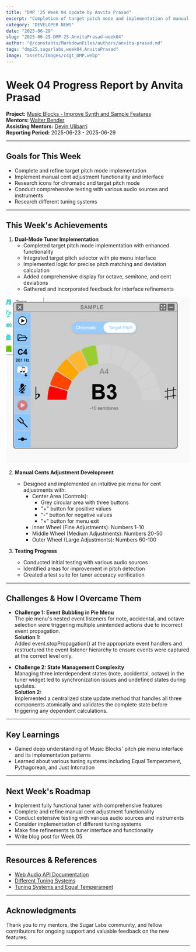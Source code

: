 ```yaml
---
title: "DMP '25 Week 04 Update by Anvita Prasad"
excerpt: "Completion of target pitch mode and implementation of manual cent adjustments pie menu"
category: "DEVELOPER NEWS"
date: "2025-06-29"
slug: "2025-06-29-DMP-25-AnvitaPrasad-week04"
author: "@/constants/MarkdownFiles/authors/anvita-prasad.md"
tags: "dmp25,sugarlabs,week04,AnvitaPrasad"
image: "assets/Images/c4gt_DMP.webp"
---
```


<!-- markdownlint-disable -->

# Week 04 Progress Report by Anvita Prasad

**Project:** [Music Blocks - Improve Synth and Sample Features](https://github.com/sugarlabs/musicblocks/issues/4539)  
**Mentors:** [Walter Bender](https://github.com/walterbender)  
**Assisting Mentors:** [Devin Ulibarri](https://github.com/pikurasa)  
**Reporting Period:** 2025-06-23 - 2025-06-29  

---

## Goals for This Week
- Complete and refine target pitch mode implementation
- Implement manual cent adjustment functionality and interface
- Research icons for chromatic and target pitch mode
- Conduct comprehensive testing with various audio sources and instruments
- Research different tuning systems

---

## This Week's Achievements

1. **Dual-Mode Tuner Implementation**
   - Completed target pitch mode implementation with enhanced functionality
   - Integrated target pitch selector with pie menu interface
   - Implemented logic for precise pitch matching and deviation calculation
   - Added comprehensive display for octave, semitone, and cent deviations
   - Gathered and incorporated feedback for interface refinements

![](assets/Images/tuner-interface-week4.webp)

2. **Manual Cents Adjustment Development**
   - Designed and implemented an intuitive pie menu for cent adjustments with:
     - Center Area (Controls):
       * Grey circular area with three buttons
       * "+" button for positive values
       * "-" button for negative values
       * "×" button for menu exit
     - Inner Wheel (Fine Adjustments): Numbers 1-10
     - Middle Wheel (Medium Adjustments): Numbers 20-50
     - Outer Wheel (Large Adjustments): Numbers 60-100

3. **Testing Progress**
   - Conducted initial testing with various audio sources
   - Identified areas for improvement in pitch detection
   - Created a test suite for tuner accuracy verification

---

## Challenges & How I Overcame Them

- **Challenge 1: Event Bubbling in Pie Menu**  
  The pie menu's nested event listeners for note, accidental, and octave selection were triggering multiple unintended actions due to incorrect event propagation.  
  **Solution 1:**  
  Added event.stopPropagation() at the appropriate event handlers and restructured the event listener hierarchy to ensure events were captured at the correct level only.

- **Challenge 2: State Management Complexity**  
  Managing three interdependent states (note, accidental, octave) in the tuner widget led to synchronization issues and undefined states during updates.  
  **Solution 2:**  
  Implemented a centralized state update method that handles all three components atomically and validates the complete state before triggering any dependent calculations.

---

## Key Learnings

- Gained deep understanding of Music Blocks' pitch pie menu interface and its implementation patterns
- Learned about various tuning systems including Equal Temperament, Pythagorean, and Just Intonation

---

## Next Week's Roadmap

- Implement fully functional tuner with comprehensive features
- Complete and refine manual cent adjustment functionality
- Conduct extensive testing with various audio sources and instruments
- Consider implementation of different tuning systems
- Make fine refinements to tuner interface and functionality
- Write blog post for Week 05

---

## Resources & References

- [Web Audio API Documentation](https://developer.mozilla.org/en-US/docs/Web/API/Web_Audio_API)
- [Different Tuning Systems](https://www.musiccrashcourses.com/lessons/tuning_systems.html)
- [Tuning Systems and Equal Temperament](https://www.earmaster.com/music-theory-online/ch06/chapter-6-2.html)

---

## Acknowledgments

Thank you to my mentors, the Sugar Labs community, and fellow contributors for ongoing support and valuable feedback on the new features.

--- 
